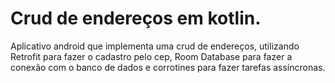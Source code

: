 # Crud de endereços em kotlin.
Aplicativo android que implementa uma crud de endereços, utilizando Retrofit para fazer o cadastro pelo cep, Room Database para fazer a conexão com o banco de dados e corrotines para fazer tarefas assíncronas.

